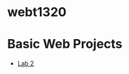 # webt1320

<h1>Basic Web Projects</h1>

<ul>
    <li><a href="lab2/index.html" target="_blank">Lab 2</a></li>
</ul>